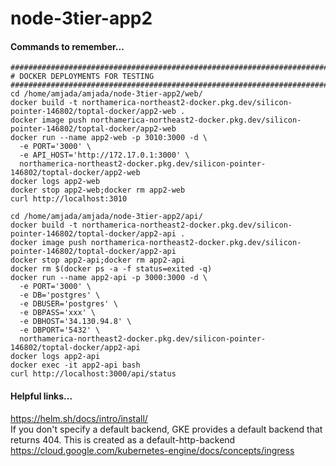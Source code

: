 # node-3tier-app2

#### Commands to remember...
```
################################################################################
# DOCKER DEPLOYMENTS FOR TESTING
################################################################################
cd /home/amjada/amjada/node-3tier-app2/web/
docker build -t northamerica-northeast2-docker.pkg.dev/silicon-pointer-146802/toptal-docker/app2-web .
docker image push northamerica-northeast2-docker.pkg.dev/silicon-pointer-146802/toptal-docker/app2-web
docker run --name app2-web -p 3010:3000 -d \
  -e PORT='3000' \
  -e API_HOST='http://172.17.0.1:3000' \
  northamerica-northeast2-docker.pkg.dev/silicon-pointer-146802/toptal-docker/app2-web
docker logs app2-web
docker stop app2-web;docker rm app2-web
curl http://localhost:3010

cd /home/amjada/amjada/node-3tier-app2/api/
docker build -t northamerica-northeast2-docker.pkg.dev/silicon-pointer-146802/toptal-docker/app2-api .
docker image push northamerica-northeast2-docker.pkg.dev/silicon-pointer-146802/toptal-docker/app2-api
docker stop app2-api;docker rm app2-api
docker rm $(docker ps -a -f status=exited -q)
docker run --name app2-api -p 3000:3000 -d \
  -e PORT='3000' \
  -e DB='postgres' \
  -e DBUSER='postgres' \
  -e DBPASS='xxx' \
  -e DBHOST='34.130.94.8' \
  -e DBPORT='5432' \
  northamerica-northeast2-docker.pkg.dev/silicon-pointer-146802/toptal-docker/app2-api
docker logs app2-api
docker exec -it app2-api bash
curl http://localhost:3000/api/status

```

#### Helpful links...
https://helm.sh/docs/intro/install/<br />
If you don't specify a default backend, GKE provides a default backend that returns 404. This is created as a default-http-backend<br />
https://cloud.google.com/kubernetes-engine/docs/concepts/ingress<br />
